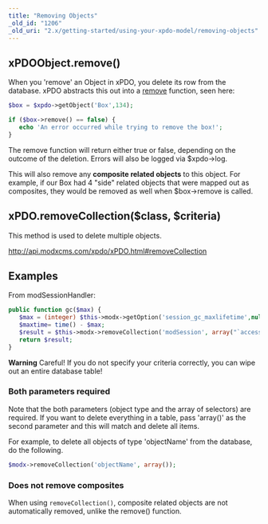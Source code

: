 ```yaml
---
title: "Removing Objects"
_old_id: "1206"
_old_uri: "2.x/getting-started/using-your-xpdo-model/removing-objects"
---
```


## xPDOObject.remove()

When you 'remove' an Object in xPDO, you delete its row from the database. xPDO abstracts this out into a [remove](extending-modx/xpdo/class-reference/xpdoobject/persistence-methods/remove "remove") function, seen here:

``` php 
$box = $xpdo->getObject('Box',134);

if ($box->remove() == false) {
   echo 'An error occurred while trying to remove the box!';
}
```

The remove function will return either true or false, depending on the outcome of the deletion. Errors will also be logged via $xpdo->log.

This will also remove any **composite related objects** to this object. For example, if our Box had 4 "side" related objects that were mapped out as composites, they would be removed as well when $box->remove is called.


## xPDO.removeCollection($class, $criteria)

 This method is used to delete multiple objects.

 <http://api.modxcms.com/xpdo/xPDO.html#removeCollection>

## Examples

 From modSessionHandler:

 ``` php 
public function gc($max) {
    $max = (integer) $this->modx->getOption('session_gc_maxlifetime',null,$max);
    $maxtime= time() - $max;
    $result = $this->modx->removeCollection('modSession', array("`access` < {$maxtime}"));
    return $result;
}
```

 **Warning** 
 Careful! If you do not specify your criteria correctly, you can wipe out an entire database table! 

### Both parameters required

 Note that the both parameters (object type and the array of selectors) are required. If you want to delete everything in a table, pass 'array()' as the second parameter and this will match and delete all items.

 For example, to delete all objects of type 'objectName' from the database, do the following.

 ``` php 
$modx->removeCollection('objectName', array());
```

### Does not remove composites

When using `removeCollection()`, composite related objects are not automatically removed, unlike the remove() function.
